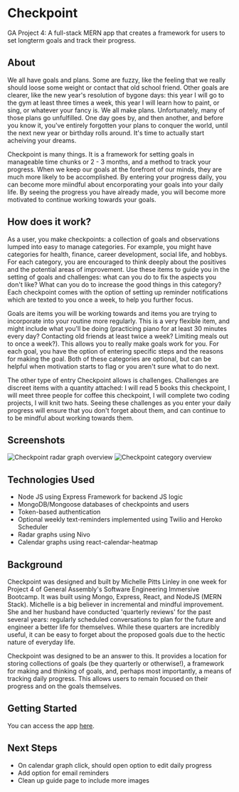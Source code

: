 # Checkpoint
GA Project 4: A full-stack MERN app that creates a framework for users to set longterm goals and track their progress.

## About
We all have goals and plans. Some are fuzzy, like the feeling that we really should loose some weight or contact that old school friend. Other goals are clearer, like the new year's resolution of bygone days: this year I will go to the gym at least three times a week, this year I will learn how to paint, or sing, or whatever your fancy is. We all make plans. Unfortunately, many of those plans go unfulfilled. One day goes by, and then another, and before you know it, you've entirely forgotten your plans to conquer the world, until the next new year or birthday rolls around. It's time to actually start acheiving your dreams.

Checkpoint is many things. It is a framework for setting goals in manageable time chunks or 2 - 3 months, and a method to track your progress. When we keep our goals at the forefront of our minds, they are much more likely to be accomplished. By entering your progress daily, you can become more miindful about encorporating your goals into your daily life. By seeing the progress you have already made, you will become more motivated to continue working towards your goals.

## How does it work?
As a user, you make checkpoints: a collection of goals and observations lumped into easy to manage categories. For example, you might have categories for health, finance, career development, social life, and hobbys. For each category, you are encouraged to think deeply about the positives and the potential areas of improvement. Use these items to guide you in the setting of goals and challenges: what can you do to fix the aspects you don't like? What can you do to increase the good things in this category? Each checkpoint comes with the option of setting up reminder notifications which are texted to you once a week, to help you further focus.

Goals are items you will be working towards and items you are trying to incorporate into your routine more regularly. This is a very flexible item, and might include what you'll be doing (practicing piano for at least 30 minutes every day? Contacting old friends at least twice a week? Limiting meals out to once a week?). This allows you to really make goals work for you. For each goal, you have the option of entering specific steps and the reasons for making the goal. Both of these categories are optional, but can be helpful when motivation starts to flag or you aren't sure what to do next.

The other type of entry Checkpoint allows is challenges. Challenges are discreet items with a quantity attached: I will read 5 books this checkpoint, I will meet three people for coffee this checkpoint, I will complete two coding projects, I will knit two hats. Seeing these challenges as you enter your daily progress will ensure that you don't forget about them, and can continue to to be mindful about working towards them.

## Screenshots
![Checkpoint radar graph overview](https://i.imgur.com/HsNiaMB.png)
![Checkpoint category overview](https://i.imgur.com/XCFes3n.png)

## Technologies Used
* Node JS using Express Framework for backend JS logic
* MongoDB/Mongoose databases of checkpoints and users
* Token-based authentication
* Optional weekly text-reminders implemented using Twilio and Heroko Scheduler
* Radar graphs using Nivo
* Calendar graphs using react-calendar-heatmap

## Background
Checkpoint was designed and built by Michelle Pitts Linley in one week for Project 4 of General Assembly's Software Engineering Immersive Bootcamp. It was built using Mongo, Express, React, and NodeJS (MERN Stack). Michelle is a big believer in incremental and mindful improvement. She and her husband have conducted 'quarterly reviews' for the past several years: regularly scheduled conversations to plan for the future and engineer a better life for themselves. While these quarters are incredibly useful, it can be easy to forget about the proposed goals due to the hectic nature of everyday life.

Checkpoint was designed to be an answer to this. It provides a location for storing collections of goals (be they quarterly or otherwise!), a framework for making and thinking of goals, and, perhaps most importantly, a means of tracking daily progress. This allows users to remain focused on their progress and on the goals themselves.

## Getting Started
You can access the app [here](https://checkpoint-tracker.herokuapp.com/).

## Next Steps
* On calendar graph click, should open option to edit daily progress
* Add option for email reminders
* Clean up guide page to include more images


